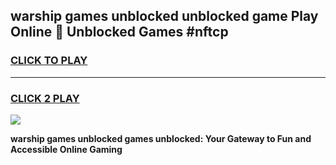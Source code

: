 
## warship games unblocked unblocked game Play Online 👋 Unblocked Games #nftcp
<h3>
<a href="https://premium.freeplayer.one?title=warship_games_unblocked&ref=21F">CLICK TO PLAY</a></h3>
<hr>

<h3>
<a href="https://premium.freeplayer.one?title=warship_games_unblocked&ref=21F">CLICK 2 PLAY</a>
  
</h3>

<a href="https://premium.freeplayer.one?title=warship_games_unblocked&ref=21F/"><img src="https://clearcache.store/games.png"></a>


**warship games unblocked games unblocked: Your Gateway to Fun and Accessible Online Gaming**
